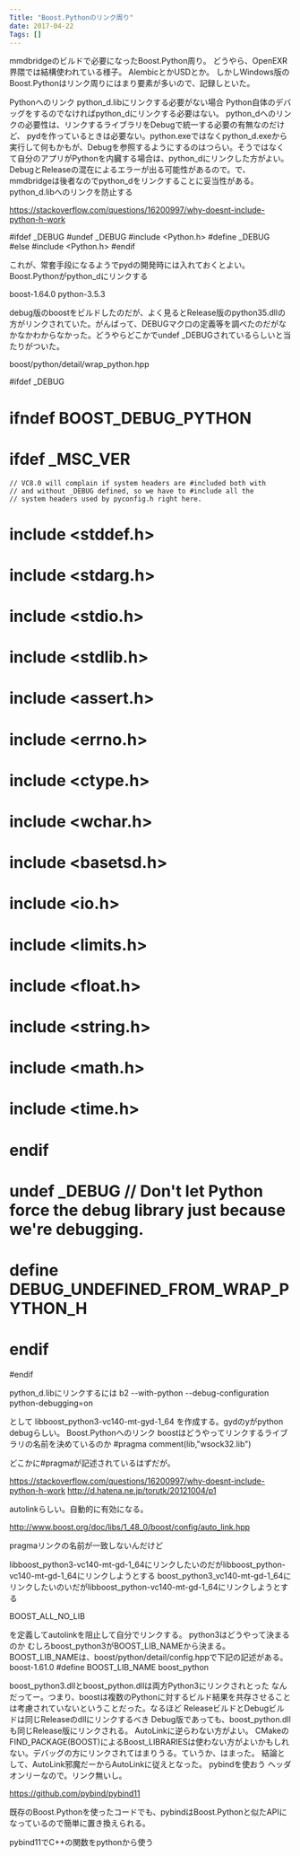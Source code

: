 ```yaml
---
Title: "Boost.Pythonのリンク周り"
date: 2017-04-22
Tags: []
---
```


mmdbridgeのビルドで必要になったBoost.Python周り。
どうやら、OpenEXR界隈では結構使われている様子。
AlembicとかUSDとか。
しかしWindows版のBoost.Pythonはリンク周りにはまり要素が多いので、記録しといた。

Pythonへのリンク
python_d.libにリンクする必要がない場合
Python自体のデバッグをするのでなければpython_dにリンクする必要はない。
python_dへのリンクの必要性は、リンクするライブラリをDebugで統一する必要の有無なのだけど、
pydを作っているときは必要ない。python.exeではなくpython_d.exeから実行して何もかもが、Debugを参照するようにするのはつらい。そうではなくて自分のアプリがPythonを内臓する場合は、python_dにリンクした方がよい。DebugとReleaseの混在によるエラーが出る可能性があるので。で、mmdbridgeは後者なのでpython_dをリンクすることに妥当性がある。
python_d.libへのリンクを防止する

https://stackoverflow.com/questions/16200997/why-doesnt-include-python-h-work

#ifdef _DEBUG
  #undef _DEBUG
  #include <Python.h>
  #define _DEBUG
#else
  #include <Python.h>
#endif

これが、常套手段になるようでpydの開発時には入れておくとよい。
Boost.Pythonがpython_dにリンクする

boost-1.64.0
python-3.5.3

debug版のboostをビルドしたのだが、よく見るとRelease版のpython35.dllの方がリンクされていた。がんばって、DEBUGマクロの定義等を調べたのだがなかなかわからなかった。どうやらどこかでundef _DEBUGされているらしいと当たりがついた。

boost/python/detail/wrap_python.hpp

#ifdef _DEBUG
# ifndef BOOST_DEBUG_PYTHON
#  ifdef _MSC_VER  
    // VC8.0 will complain if system headers are #included both with
    // and without _DEBUG defined, so we have to #include all the
    // system headers used by pyconfig.h right here.
#   include <stddef.h>
#   include <stdarg.h>
#   include <stdio.h>
#   include <stdlib.h>
#   include <assert.h>
#   include <errno.h>
#   include <ctype.h>
#   include <wchar.h>
#   include <basetsd.h>
#   include <io.h>
#   include <limits.h>
#   include <float.h>
#   include <string.h>
#   include <math.h>
#   include <time.h>
#  endif
#  undef _DEBUG // Don't let Python force the debug library just because we're debugging.
#  define DEBUG_UNDEFINED_FROM_WRAP_PYTHON_H
# endif
#endif

python_d.libにリンクするには
b2 --with-python --debug-configuration python-debugging=on

として
libboost_python3-vc140-mt-gyd-1_64
を作成する。gydのyがpython debugらしい。
Boost.Pythonへのリンク
boostはどうやってリンクするライブラリの名前を決めているのか
#pragma comment(lib,"wsock32.lib")

どこかに#pragmaが記述されているはずだが。

https://stackoverflow.com/questions/16200997/why-doesnt-include-python-h-work
http://d.hatena.ne.jp/torutk/20121004/p1

autolinkらしい。自動的に有効になる。

http://www.boost.org/doc/libs/1_48_0/boost/config/auto_link.hpp

pragmaリンクの名前が一致しないんだけど

libboost_python3-vc140-mt-gd-1_64にリンクしたいのだがlibboost_python-vc140-mt-gd-1_64にリンクしようとする
boost_python3_vc140-mt-gd-1_64にリンクしたいのいだがlibboost_python-vc140-mt-gd-1_64にリンクしようとする

BOOST_ALL_NO_LIB

を定義してautolinkを阻止して自分でリンクする。
python3はどうやって決まるのか
むしろboost_python3がBOOST_LIB_NAMEから決まる。
BOOST_LIB_NAMEは、boost/python/detail/config.hppで下記の記述がある。
boost-1.61.0
#define BOOST_LIB_NAME boost_python

boost_python3.dllとboost_python.dllは両方Python3にリンクされとった
なんだってー。つまり、boostは複数のPythonに対するビルド結果を共存させることは考慮されていないということだった。なるほど
ReleaseビルドとDebugビルドは同じReleaseのdllにリンクするべき
Debug版であっても、boost_python.dllも同じRelease版にリンクされる。
AutoLinkに逆らわない方がよい。
CMakeのFIND_PACKAGE(BOOST)によるBoost_LIBRARIESは使わない方がよいかもしれない。デバッグの方にリンクされてはまりうる。ていうか、はまった。
結論として、AutoLink邪魔だーからAutoLinkに従えとなった。
pybindを使おう
ヘッダオンリーなので。リンク無いし。

https://github.com/pybind/pybind11

既存のBoost.Pythonを使ったコードでも、pybindはBoost.Pythonと似たAPIになっているので簡単に置き換えられる。

pybind11でC++の関数をpythonから使う

